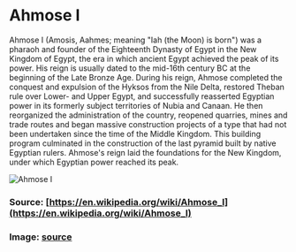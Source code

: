 # Ahmose I

Ahmose I (Amosis, Aahmes; meaning "Iah (the Moon) is born") was a pharaoh and founder of the Eighteenth Dynasty of Egypt in the New Kingdom of Egypt, the era in which ancient Egypt achieved the peak of its power. His reign is usually dated to the mid-16th century BC at the beginning of the Late Bronze Age.
During his reign, Ahmose completed the conquest and expulsion of the Hyksos from the Nile Delta, restored Theban rule over Lower- and Upper Egypt, and successfully reasserted Egyptian power in its formerly subject territories of Nubia and Canaan. He then reorganized the administration of the country, reopened quarries, mines and trade routes and began massive construction projects of a type that had not been undertaken since the time of the Middle Kingdom. This building program culminated in the construction of the last pyramid built by native Egyptian rulers. Ahmose's reign laid the foundations for the New Kingdom, under which Egyptian power reached its peak.

![Ahmose I](https://cdn.britannica.com/38/197238-050-8EE6D637/Limestone-bust-king-Ahmose-I-Egyptian-25-bce.jpg)

### Source: [https://en.wikipedia.org/wiki/Ahmose_I](https://en.wikipedia.org/wiki/Ahmose_I)

### Image: [source](https://cdn.britannica.com/38/197238-050-8EE6D637/Limestone-bust-king-Ahmose-I-Egyptian-25-bce.jpg)
